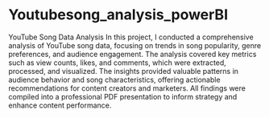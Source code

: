 # Youtubesong_analysis_powerBI
YouTube Song Data Analysis
In this project, I conducted a comprehensive analysis of YouTube song data, focusing on trends in song popularity, genre preferences, and audience engagement. The analysis covered key metrics such as view counts, likes, and comments, which were extracted, processed, and visualized. The insights provided valuable patterns in audience behavior and song characteristics, offering actionable recommendations for content creators and marketers. All findings were compiled into a professional PDF presentation to inform strategy and enhance content performance.
